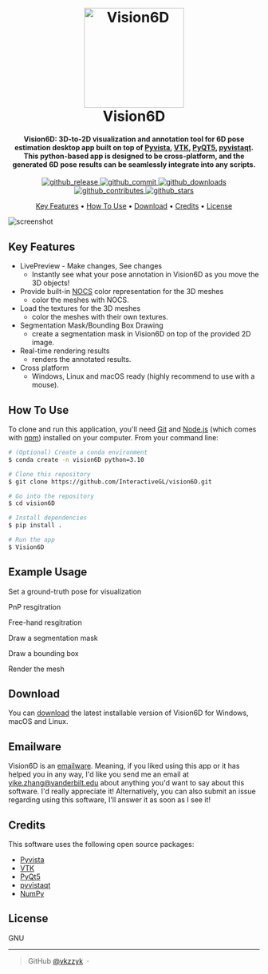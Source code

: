 <h1 align="center">
  <br>
  <a href="http://www.amitmerchant.com/electron-markdownify"><img src="https://raw.githubusercontent.com/amitmerchant1990/electron-markdownify/master/app/img/markdownify.png" alt="Vision6D" width="200"></a>
  <br>
  Vision6D
  <br>
</h1>

<h4 align="center">Vision6D: 3D-to-2D visualization and annotation tool for 6D pose estimation desktop app built on top of <a href="https://docs.pyvista.org" target="_blank">Pyvista</a>, <a href="https://vtk.org/" target="_blank">VTK</a>, <a href="https://www.riverbankcomputing.com/static/Docs/PyQt5/" target="_blank">PyQT5</a>, <a href="https://github.com/pyvista/pyvistaqt" target="_blank">pyvistaqt</a>. This python-based app is designed to be cross-platform, and the generated 6D pose results can be seamlessly integrate into any scripts. </h4>

<p align="center">
  <a href="https://github.com/InteractiveGL/vision6D/releases">
    <img src="https://img.shields.io/github/v/release/InteractiveGL/vision6D"
         alt="github_release">
  </a>
  <!-- <a href="https://github.com/InteractiveGL/vision6D/blob/main/LICENSE">
    <img src="https://img.shields.io/github/license/InteractiveGL/vision6D"
         alt="github_license">
  </a> -->
  <a href="https://github.com/InteractiveGL/vision6D/blob/main/LICENSE">
    <img src="https://img.shields.io/github/last-commit/InteractiveGL/vision6D/main"
         alt="github_commit">
  </a>
  <a href="https://github.com/InteractiveGL/vision6D/">
    <img src="https://img.shields.io/github/downloads/InteractiveGL/vision6D/total"
         alt="github_downloads">
  </a>
  <a href="https://github.com/InteractiveGL/vision6D/graphs/contributors">
    <img src="https://img.shields.io/github/contributors/InteractiveGL/vision6D"
         alt="github_contributes">
  </a>
  <a href="https://github.com/InteractiveGL/vision6D">
    <img src="https://img.shields.io/github/stars/InteractiveGL/vision6D"
         alt="github_stars">
  </a>
</p>

<p align="center">
  <a href="#key-features">Key Features</a> •
  <a href="#how-to-use">How To Use</a> •
  <a href="#download">Download</a> •
  <a href="#credits">Credits</a> •
  <a href="#license">License</a>
</p>

![screenshot](https://raw.githubusercontent.com/amitmerchant1990/electron-markdownify/master/app/img/markdownify.gif)

## Key Features

* LivePreview - Make changes, See changes
  - Instantly see what your pose annotation in Vision6D as you move the 3D objects!
* Provide built-in [NOCS](https://arxiv.org/abs/1901.02970) color representation for the 3D meshes
  - color the meshes with NOCS.
* Load the textures for the 3D meshes
  - color the meshes with their own textures.
* Segmentation Mask/Bounding Box Drawing
  - create a segmentation mask in Vision6D on top of the provided 2D image.
* Real-time rendering results
  - renders the annotated results.
* Cross platform
  - Windows, Linux and macOS ready (highly recommend to use with a mouse).

## How To Use

To clone and run this application, you'll need [Git](https://git-scm.com) and [Node.js](https://nodejs.org/en/download/) (which comes with [npm](http://npmjs.com)) installed on your computer. From your command line:

```bash
# (Optional) Create a conda environment
$ conda create -n vision6D python=3.10

# Clone this repository
$ git clone https://github.com/InteractiveGL/vision6D.git

# Go into the repository
$ cd vision6D

# Install dependencies
$ pip install .

# Run the app
$ Vision6D
```

## Example Usage
Set a ground-truth pose for visualization

PnP resgitration

Free-hand resgitration

Draw a segmentation mask

Draw a bounding box

Render the mesh


## Download

You can [download](https://github.com/InteractiveGL/vision6D/releases/tag/0.3.9) the latest installable version of Vision6D for Windows, macOS and Linux.

## Emailware

Vision6D is an [emailware](https://en.wiktionary.org/wiki/emailware). Meaning, if you liked using this app or it has helped you in any way, I'd like you send me an email at <yike.zhang@vanderbilt.edu> about anything you'd want to say about this software. I'd really appreciate it! Alternatively, you can also submit an issue regarding using this software, I'll answer it as soon as I see it!

## Credits

This software uses the following open source packages:

- [Pyvista](https://docs.pyvista.org)
- [VTK](https://vtk.org/)
- [PyQt5](https://www.riverbankcomputing.com/static/Docs/PyQt5/)
- [pyvistaqt](https://github.com/pyvista/pyvistaqt)
- [NumPy](https://numpy.org/)

<!-- ## Related

[markdownify-web](https://github.com/amitmerchant1990/markdownify-web) - Web version of Markdownify -->

## License

GNU

---

<!-- > [amitmerchant.com](https://www.amitmerchant.com) &nbsp;&middot;&nbsp; -->
> GitHub [@ykzzyk](https://github.com/ykzzyk) &nbsp;&middot;&nbsp;


